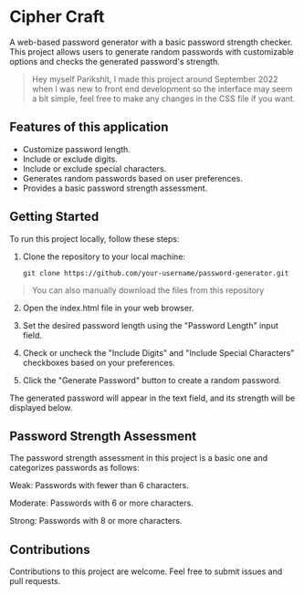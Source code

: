 # Cipher Craft

A web-based password generator with a basic password strength checker. This project allows users to generate random passwords with customizable options and checks the generated password's strength.

> Hey myself Parikshit, I made this project around September 2022 when I was new to front end development so the interface may seem a bit simple, feel free to make any changes in the CSS file if you want.

## Features of this application

- Customize password length.
- Include or exclude digits.
- Include or exclude special characters.
- Generates random passwords based on user preferences.
- Provides a basic password strength assessment.

## Getting Started

To run this project locally, follow these steps:

1. Clone the repository to your local machine:

   ```shell
   git clone https://github.com/your-username/password-generator.git
   ```
   
> You can also manually download the files from this repository

2. Open the index.html file in your web browser.

3. Set the desired password length using the "Password Length" input field.

4. Check or uncheck the "Include Digits" and "Include Special Characters" checkboxes based on your preferences.

5. Click the "Generate Password" button to create a random password.

The generated password will appear in the text field, and its strength will be displayed below.

## Password Strength Assessment
The password strength assessment in this project is a basic one and categorizes passwords as follows:

Weak: Passwords with fewer than 6 characters.

Moderate: Passwords with 6 or more characters.

Strong: Passwords with 8 or more characters.

## Contributions
Contributions to this project are welcome. Feel free to submit issues and pull requests.

